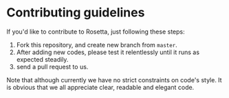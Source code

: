 # Contributing guidelines

If you'd like to contribute to Rosetta, just following these steps:
1. Fork this repository, and create new branch from `master`.
2. After adding new codes, please test it relentlessly until it runs as expected steadily.
3. send a pull request to us.

Note that although currently we have no strict constraints on code's style. It is obvious that we all appreciate clear, readable and elegant code.
